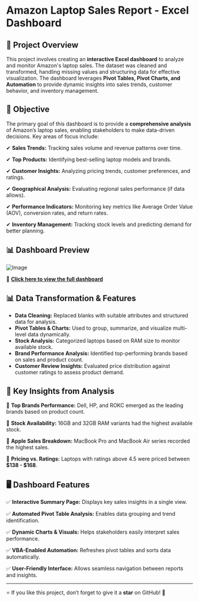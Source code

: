 # **Amazon Laptop Sales Report - Excel Dashboard**

## 📌 **Project Overview**
This project involves creating an **interactive Excel dashboard** to analyze and monitor Amazon's laptop sales. The dataset was cleaned and transformed, handling missing values and structuring data for effective visualization. The dashboard leverages **Pivot Tables, Pivot Charts, and Automation** to provide dynamic insights into sales trends, customer behavior, and inventory management.



## 🎯 **Objective**
The primary goal of this dashboard is to provide a **comprehensive analysis** of Amazon’s laptop sales, enabling stakeholders to make data-driven decisions. Key areas of focus include:

✔ **Sales Trends:** Tracking sales volume and revenue patterns over time.

✔ **Top Products:** Identifying best-selling laptop models and brands.

✔ **Customer Insights:** Analyzing pricing trends, customer preferences, and ratings.

✔ **Geographical Analysis:** Evaluating regional sales performance (if data allows).

✔ **Performance Indicators:** Monitoring key metrics like Average Order Value (AOV), conversion rates, and return rates.

✔ **Inventory Management:** Tracking stock levels and predicting demand for better planning.

## 📊 Dashboard Preview  
![Image](https://github.com/user-attachments/assets/489a916c-2283-4438-ad2b-36343f84a273)

🔗 **[Click here to view the full dashboard](https://github.com/Akshay-552k4/Amazon_Laptop_Sales_Dashboard--Excel/blob/main/Dashboard_xlsx/Amazon%20Laptop%20Sales%20Project.xlsx)**


## 📊 **Data Transformation & Features**
- **Data Cleaning:** Replaced blanks with suitable attributes and structured data for analysis.
- **Pivot Tables & Charts:** Used to group, summarize, and visualize multi-level data dynamically.
- **Stock Analysis:** Categorized laptops based on RAM size to monitor available stock.
- **Brand Performance Analysis:** Identified top-performing brands based on sales and product count.
- **Customer Review Insights:** Evaluated price distribution against customer ratings to assess product demand.



## 📌 **Key Insights from Analysis**
📌 **Top Brands Performance:** Dell, HP, and ROKC emerged as the leading brands based on product count.

📌 **Stock Availability:** 16GB and 32GB RAM variants had the highest available stock.

📌 **Apple Sales Breakdown:** MacBook Pro and MacBook Air series recorded the highest sales.

📌 **Pricing vs. Ratings:** Laptops with ratings above 4.5 were priced between **$138 - $168**.



## 🖥 **Dashboard Features**
✅ **Interactive Summary Page:** Displays key sales insights in a single view.

✅ **Automated Pivot Table Analysis:** Enables data grouping and trend identification.

✅ **Dynamic Charts & Visuals:** Helps stakeholders easily interpret sales performance.

✅ **VBA-Enabled Automation:** Refreshes pivot tables and sorts data automatically.

✅ **User-Friendly Interface:** Allows seamless navigation between reports and insights.

---

⭐ If you like this project, don’t forget to give it a **star** on GitHub! 🚀

